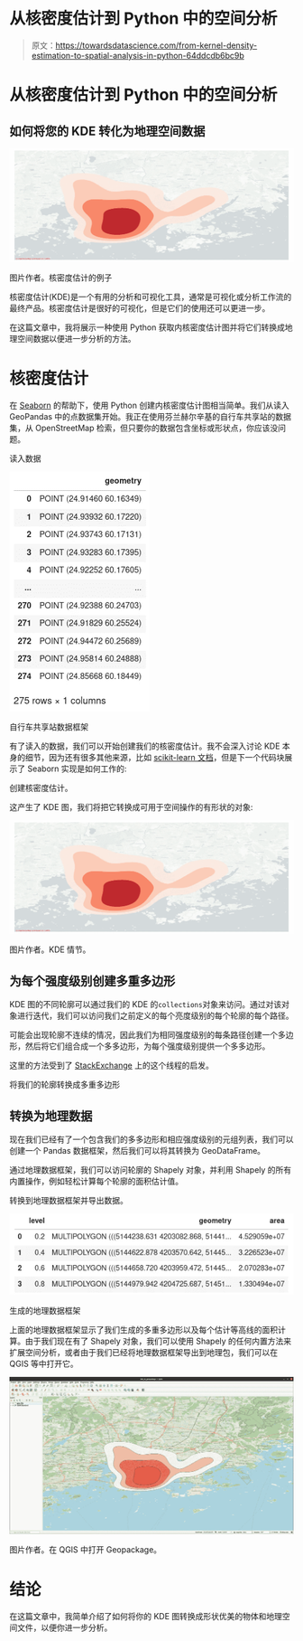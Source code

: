 # 从核密度估计到 Python 中的空间分析

> 原文：<https://towardsdatascience.com/from-kernel-density-estimation-to-spatial-analysis-in-python-64ddcdb6bc9b>

# 从核密度估计到 Python 中的空间分析

## 如何将您的 KDE 转化为地理空间数据

![](img/e959c60bc24cac7fbbebfd9e108c860c.png)

图片作者。核密度估计的例子

核密度估计(KDE)是一个有用的分析和可视化工具，通常是可视化或分析工作流的最终产品。核密度估计是很好的可视化，但是它们的使用还可以更进一步。

在这篇文章中，我将展示一种使用 Python 获取内核密度估计图并将它们转换成地理空间数据以便进一步分析的方法。

# 核密度估计

在 [Seaborn](https://seaborn.pydata.org/) 的帮助下，使用 Python 创建内核密度估计图相当简单。我们从读入 GeoPandas 中的点数据集开始。我正在使用芬兰赫尔辛基的自行车共享站的数据集，从 OpenStreetMap 检索，但只要你的数据包含坐标或形状点，你应该没问题。

读入数据

![](img/32068d1e1d2f1bd3139a9f63b47f0c50.png)

自行车共享站数据框架

有了读入的数据，我们可以开始创建我们的核密度估计。我不会深入讨论 KDE 本身的细节，因为还有很多其他来源，比如 [scikit-learn 文档](https://scikit-learn.org/stable/modules/density.html#kernel-density-estimation)，但是下一个代码块展示了 Seaborn 实现是如何工作的:

创建核密度估计。

这产生了 KDE 图，我们将把它转换成可用于空间操作的有形状的对象:

![](img/e959c60bc24cac7fbbebfd9e108c860c.png)

图片作者。KDE 情节。

## 为每个强度级别创建多重多边形

KDE 图的不同轮廓可以通过我们的 KDE 的`collections`对象来访问。通过对该对象进行迭代，我们可以访问我们之前定义的每个亮度级别的每个轮廓的每个路径。

可能会出现轮廓不连续的情况，因此我们为相同强度级别的每条路径创建一个多边形，然后将它们组合成一个多多边形，为每个强度级别提供一个多多边形。

这里的方法受到了 [StackExchange](https://gis.stackexchange.com/questions/99917/converting-matplotlib-contour-objects-to-shapely-objects) 上的这个线程的启发。

将我们的轮廓转换成多重多边形

## 转换为地理数据

现在我们已经有了一个包含我们的多多边形和相应强度级别的元组列表，我们可以创建一个 Pandas 数据框架，然后我们可以将其转换为 GeoDataFrame。

通过地理数据框架，我们可以访问轮廓的 Shapely 对象，并利用 Shapely 的所有内置操作，例如轻松计算每个轮廓的面积估计值。

转换到地理数据框架并导出数据。

![](img/77f6d03aa1b0ec0cbafc04e45031d5b0.png)

生成的地理数据框架

上面的地理数据框架显示了我们生成的多重多边形以及每个估计等高线的面积计算。由于我们现在有了 Shapely 对象，我们可以使用 Shapely 的任何内置方法来扩展空间分析，或者由于我们已经将地理数据框架导出到地理包，我们可以在 QGIS 等中打开它。

![](img/fa4283c71903520b90c00541d8556f57.png)

图片作者。在 QGIS 中打开 Geopackage。

# 结论

在这篇文章中，我简单介绍了如何将你的 KDE 图转换成形状优美的物体和地理空间文件，以便你进一步分析。